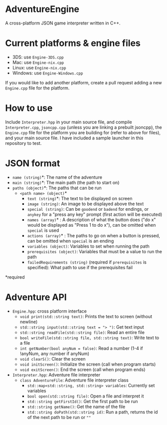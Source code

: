 # AdventureEngine
A cross-platform JSON game interpreter written in C++.

# Current platforms & engine files
 * 3DS: use `Engine-3DS.cpp`
 * Mac: use `Engine-nix.cpp`
 * Linux: use `Engine-nix.cpp`
 * Windows: use `Engine-Windows.cpp`

If you would like to add another platform, create a pull request adding a new `Engine.cpp` file for the platform.

# How to use
Include `Interpreter.hpp` in your main source file, and compile `Interpreter.cpp`, `jsoncpp.cpp` (unless you are linking a prebuilt jsoncpp), the `Engine.cpp` file for the platform you are building for (refer to above for files), and your main source file. I have included a sample launcher in this repository to test.

# JSON format
* `name (string)`\*: The name of the adventure
* `main (string)`\*: The main path (the path to start on)
* `paths (object)`\*: The paths that can be run
    * `<path name> (object)`\*
      * `text (string)`\*: The text to be displayed on screen
      * `image (string)`: An image to be displayed above the text
      * `special (string)`: Can be `goodend` or `badend` for endings, or `anykey` for a "press any key" prompt (first action will be executed)
      * `names (array)`\* : A description of what the button does ("do x" would be displayed as "Press 1 to do x"), can be omitted when `special` is used
      * `actions (array)`\* : The paths to go on when a button is pressed, can be omitted when `special` is an ending
      * `variables (object)`: Variables to set when running the path
      * `prerequisites (object)`: Variables that must be a value to run the path
      * `failedRequirements (string)` (required if `prerequisites` is specified): What path to use if the prerequisites fail

\*required

# Adventure API
 * `Engine.hpp`: cross platform interface
    * `void print(std::string text)`: Prints the text to screen (without newline)
    * `std::string input(std::string text = "> ")`: Get text input
    * `std::string readFile(std::string file)`: Read an entire file
    * `bool writeFile(std::string file, std::string text)`: Write text to a file
    * `int getNumber(bool anyNum = false)`: Read a number (1-4 if !anyNum, any number if anyNum)
    * `void clearS()`: Clear the screen
    * `void initScreen()`: Initialize the screen (call when program starts)
    * `void exitScreen()`: End the screen (call when program ends)
 * `Interpreter.hpp`: Adventure file interpreter
    * `class AdventureFile`: Adventure file interpreter class
       * `std::map<std::string, std::string> variables`: Currently set variables
       * `bool open(std::string file)`: Open a file and interpret it
       * `std::string getFirstId()`: Get the first path to be run
       * `std::string getName()`: Get the name of the file
       * `std::string doPath(std::string id)`: Run a path, returns the id of the next path to be run or `""`
